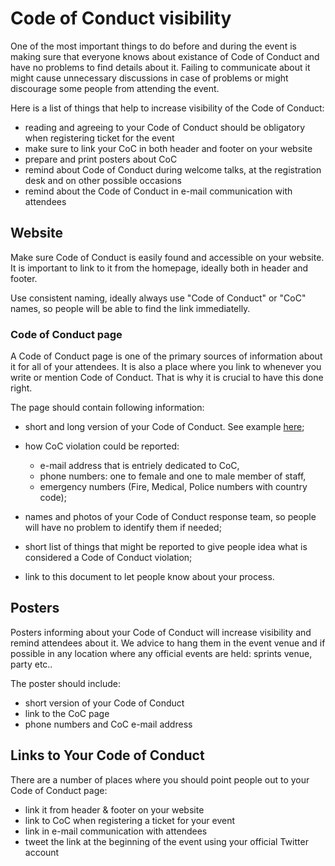 # Code of Conduct visibility

One of the most important things to do before and during the event is 
making sure that everyone knows about existance of Code of Conduct and 
have no problems to find details about it. Failing to communicate about it 
might cause unnecessary discussions in case of problems or might discourage 
some people from attending the event.

Here is a list of things that help to increase visibility of the Code of Conduct:

* reading and agreeing to your Code of Conduct should be obligatory when registering ticket for the event
* make sure to link your CoC in both header and footer on your website
* prepare and print posters about CoC
* remind about Code of Conduct during welcome talks, at the registration desk 
and on other possible occasions
* remind about the Code of Conduct in e-mail communication with attendees

## Website

Make sure Code of Conduct is easily found and accessible on your website. 
It is important to link to it from the homepage, ideally both in header and 
footer. 

Use consistent naming, ideally always use "Code of Conduct" or "CoC" names, 
so people will be able to find the link immediatelly. 

### Code of Conduct page

A Code of Conduct page is one of the primary sources of information about it for
all of your attendees. It is also a place where you link to whenever you 
write or mention Code of Conduct. That is why it is crucial to have this 
done right.

The page should contain following information:

* short and long version of your Code of Conduct. See example [here](https://2016.djangocon.eu/coc/);
* how CoC violation could be reported: 

    * e-mail address that is entriely dedicated to CoC,
    * phone numbers: one to female and one to male member of staff,
    * emergency numbers (Fire, Medical, Police numbers with country code);

* names and photos of your Code of Conduct response team, so people 
will have no problem to identify them if needed;
* short list of things that might be reported to give people idea what is 
considered a Code of Conduct violation;
* link to this document to let people know about your process.

## Posters

Posters informing about your Code of Conduct will increase visibility and 
remind attendees about it. We advice to hang them in the event venue
and if possible in any location where any official events are held: sprints venue,
party etc.. 

The poster should include:

* short version of your Code of Conduct
* link to the CoC page
* phone numbers and CoC e-mail address

## Links to Your Code of Conduct

There are a number of places where you should point people out to your Code of 
Conduct page:

* link it from header & footer on your website
* link to CoC when registering a ticket for your event
* link in e-mail communication with attendees
* tweet the link at the beginning of the event using your official Twitter account
